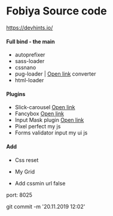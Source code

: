 
# Fobiya Source code

https://devhints.io/

#### Full bind - the main

* autoprefixer
* sass-loader
* cssnano
* pug-loader | [Open link](https://pughtml.com) converter
* html-loader


#### Plugins
* Slick-carousel  [Open link](https://github.com/kenwheeler/slick/)   
* Fancybox [Open link](https://github.com/fancyapps/fancybox) 
* Input Mask plugin [Open link](http://robinherbots.github.io/Inputmask)  
* Pixel perfect my js
* Forms validator input my ui js 

#### Add
* Css reset 
* My Grid 

* Add cssmin url false

port: 8025

git commit -m '20.11.2019 12:02'





